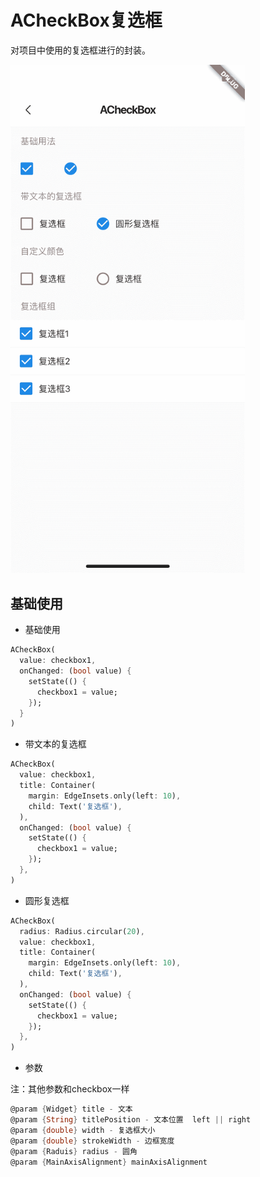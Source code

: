 <!--
 * @Author: meetqy
 * @since: 2019-09-02 15:23:17
 * @lastTime: 2019-09-20 14:06:35
 * @LastEditors: meetqy
 -->
# ACheckBox复选框

对项目中使用的复选框进行的封装。

<img src="./acheckbox.PNG" width="375"/>

## 基础使用

- 基础使用

``` dart
ACheckBox(
  value: checkbox1,
  onChanged: (bool value) {
    setState(() {
      checkbox1 = value;
    });
  }
)
```

- 带文本的复选框

``` dart
ACheckBox(
  value: checkbox1,
  title: Container(
    margin: EdgeInsets.only(left: 10),
    child: Text('复选框'),
  ),
  onChanged: (bool value) {
    setState(() {
      checkbox1 = value;
    });
  },
)
```

- 圆形复选框

``` dart
ACheckBox(
  radius: Radius.circular(20),
  value: checkbox1,
  title: Container(
    margin: EdgeInsets.only(left: 10),
    child: Text('复选框'),
  ),
  onChanged: (bool value) {
    setState(() {
      checkbox1 = value;
    });
  },
)
```

- 参数 

  
注：其他参数和checkbox一样
``` dart
@param {Widget} title - 文本
@param {String} titlePosition - 文本位置  left || right
@param {double} width - 复选框大小
@param {double} strokeWidth - 边框宽度
@param {Raduis} radius - 圆角
@param {MainAxisAlignment} mainAxisAlignment
```